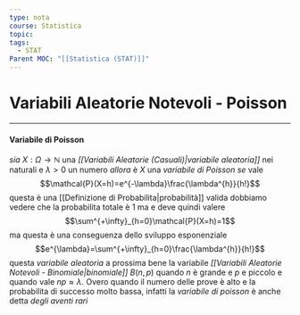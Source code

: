 ```yaml
---
type: nota
course: Statistica
topic: 
tags:
  - STAT
Parent MOC: "[[Statistica (STAT)]]"
---
```

# Variabili Aleatorie Notevoli - Poisson
---

#### Variabile di Poisson
_sia_ $X:\Omega \rightarrow\mathbb{N}$ una  _[[Variabili Aleatorie (Casuali)|variabile aleatoria]]_ nei naturali e $\lambda>0$ un numero 
_allora_ è $X$ una _variabile di Poisson_ 
_se_ vale $$\mathcal{P}(X=h)=e^{-\lambda}\frac{\lambda^{h}}{h!}$$
questa è una [[Definizione di Probabilita|probabilità]] valida dobbiamo vedere che la probabilita totale è 1 ma e deve quindi valere $$\sum^{+\infty}_{h=0}\mathcal{P}(X=h)=1$$ ma questa è una conseguenza dello sviluppo esponenziale $$e^{\lambda}=\sum^{+\infty}_{h=0}\frac{\lambda^{h}}{h!}$$
questa _variabile aleatoria_ a prossima bene la variabile _[[Variabili Aleatorie Notevoli - Binomiale|binomiale]]_ $B(n,p)$ quando $n$ è grande e $p$ e piccolo e quando vale $np \approx \lambda$. Overo quando il numero delle prove è alto e la probabilita di successo molto bassa, infatti la _variabile di poisson_ è anche detta _degli aventi rari_
